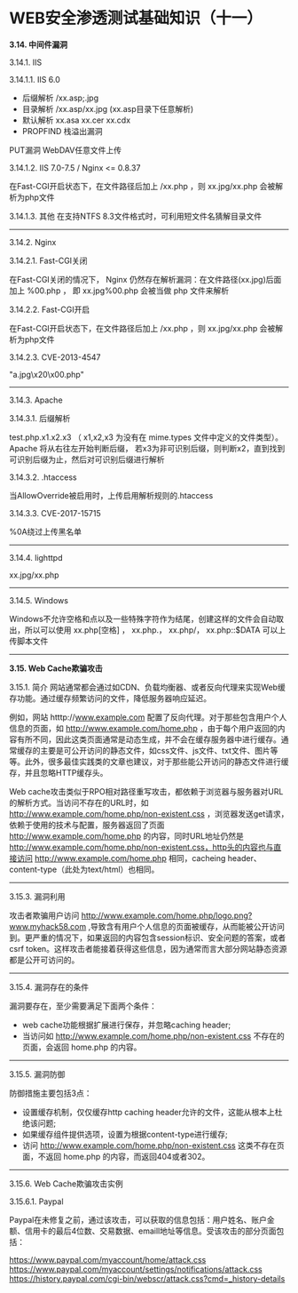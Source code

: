# WEB安全渗透测试基础知识（十一）

**3.14. 中间件漏洞**

3.14.1. IIS

3.14.1.1. IIS 6.0
- 后缀解析 /xx.asp;.jpg
- 目录解析 /xx.asp/xx.jpg (xx.asp目录下任意解析)
- 默认解析 xx.asa xx.cer xx.cdx
- PROPFIND 栈溢出漏洞

PUT漏洞 WebDAV任意文件上传

3.14.1.2. IIS 7.0-7.5 / Nginx <= 0.8.37

在Fast-CGI开启状态下，在文件路径后加上 /xx.php ，则 xx.jpg/xx.php 会被解析为php文件

3.14.1.3. 其他
在支持NTFS 8.3文件格式时，可利用短文件名猜解目录文件


---
3.14.2. Nginx

3.14.2.1. Fast-CGI关闭

在Fast-CGI关闭的情况下， Nginx 仍然存在解析漏洞：在文件路径(xx.jpg)后面加上 %00.php ， 即 xx.jpg%00.php 会被当做 php 文件来解析

3.14.2.2. Fast-CGI开启

在Fast-CGI开启状态下，在文件路径后加上 /xx.php ，则 xx.jpg/xx.php 会被解析为php文件

3.14.2.3. CVE-2013-4547

"a.jpg\x20\x00.php"


---
3.14.3. Apache

3.14.3.1. 后缀解析

test.php.x1.x2.x3 （ x1,x2,x3 为没有在 mime.types 文件中定义的文件类型）。Apache 将从右往左开始判断后缀， 若x3为非可识别后缀，则判断x2，直到找到可识别后缀为止，然后对可识别后缀进行解析

3.14.3.2. .htaccess

当AllowOverride被启用时，上传启用解析规则的.htaccess

3.14.3.3. CVE-2017-15715

%0A绕过上传黑名单


---
3.14.4. lighttpd

xx.jpg/xx.php


---
3.14.5. Windows

Windows不允许空格和点以及一些特殊字符作为结尾，创建这样的文件会自动取出，所以可以使用 xx.php[空格] ， xx.php.， xx.php/， xx.php::$DATA 可以上传脚本文件



---

**3.15. Web Cache欺骗攻击**

3.15.1. 简介
网站通常都会通过如CDN、负载均衡器、或者反向代理来实现Web缓存功能。通过缓存频繁访问的文件，降低服务器响应延迟。  

例如，网站 htttp://www.example.com 配置了反向代理。对于那些包含用户个人信息的页面，如 http://www.example.com/home.php ，由于每个用户返回的内容有所不同，因此这类页面通常是动态生成，并不会在缓存服务器中进行缓存。通常缓存的主要是可公开访问的静态文件，如css文件、js文件、txt文件、图片等等。此外，很多最佳实践类的文章也建议，对于那些能公开访问的静态文件进行缓存，并且忽略HTTP缓存头。  

Web cache攻击类似于RPO相对路径重写攻击，都依赖于浏览器与服务器对URL的解析方式。当访问不存在的URL时，如 http://www.example.com/home.php/non-existent.css ，浏览器发送get请求，依赖于使用的技术与配置，服务器返回了页面 http://www.example.com/home.php 的内容，同时URL地址仍然是 http://www.example.com/home.php/non-existent.css，http头的内容也与直接访问 http://www.example.com/home.php 相同，cacheing header、content-type（此处为text/html）也相同。


---
3.15.3. 漏洞利用

攻击者欺骗用户访问 http://www.example.com/home.php/logo.png?www.myhack58.com ,导致含有用户个人信息的页面被缓存，从而能被公开访问到。更严重的情况下，如果返回的内容包含session标识、安全问题的答案，或者csrf token。这样攻击者能接着获得这些信息，因为通常而言大部分网站静态资源都是公开可访问的。


---
3.15.4. 漏洞存在的条件

漏洞要存在，至少需要满足下面两个条件：  
- web cache功能根据扩展进行保存，并忽略caching header;
- 当访问如 http://www.example.com/home.php/non-existent.css 不存在的页面，会返回 home.php 的内容。


---
3.15.5. 漏洞防御

防御措施主要包括3点：  
- 设置缓存机制，仅仅缓存http caching header允许的文件，这能从根本上杜绝该问题;
- 如果缓存组件提供选项，设置为根据content-type进行缓存;
- 访问 http://www.example.com/home.php/non-existent.css 这类不存在页面，不返回 home.php 的内容，而返回404或者302。


---
3.15.6. Web Cache欺骗攻击实例

3.15.6.1. Paypal

Paypal在未修复之前，通过该攻击，可以获取的信息包括：用户姓名、账户金额、信用卡的最后4位数、交易数据、emaill地址等信息。受该攻击的部分页面包括：

https://www.paypal.com/myaccount/home/attack.css
https://www.paypal.com/myaccount/settings/notifications/attack.css
https://history.paypal.com/cgi-bin/webscr/attack.css?cmd=_history-details


